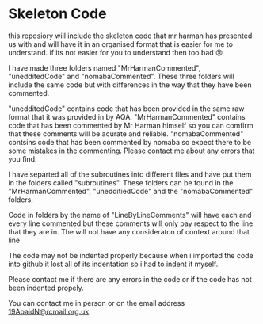 # Skeleton Code

this reposiory will include the skeleton code that mr harman has presented us with and will have it in an organised format that is easier for me to understand. if its not easier for you to understand then too bad 😢

I have made three folders named "MrHarmanCommented", "unedditedCode" and "nomabaCommented". These three folders will include the same code but with differences in the way that they have been commented.

"unedditedCode" contains code that has been provided in the same raw format that it was provided in by AQA.
"MrHarmanCommented" contains code that has been commented by Mr Harman himself so you can comfirm that these comments will be acurate and reliable.
"nomabaCommented" contsins code that has been commented by nomaba so expect there to be some mistakes in the commenting. Please contact me about any errors that you find.

I have separted all of the subroutines into different files and have put them in the folders called "subroutines".
These folders can be found in the "MrHarmanCommented", "unedditiedCode" and the "nomabaCommented" folders.

Code in folders by the name of "LineByLineComments" will have each and every line commented but these comments will only pay respect to the line that they are in. The will not have any consideraton of context around that line

The code may not be indented properly because when i imported the code into github it lost all of its indentation so i had to indent it myself.

Please contact me if there are any errors in the code or if the code has not been indented propely.

You can contact me in person or on the email address 19AbaidN@rcmail.org.uk